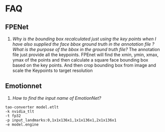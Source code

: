 # FAQ

## FPENet
1. *Why is the bounding box recalculated just using the key points when I have also supplied the face bbox ground truth in the annotation file ? What is the purpose of the bbox in the ground truth file?*
The annotation file just provide all the keypoints. FPEnet will find the xmin, ymin, xmax, ymax of the points and then calculate a square face bounding box based on the key points. And then crop bounding box from image and scale the Keypoints to target resolution

## Emotionnet
1. *How to find the input name of EmotionNet?*
```
tao-converter model.etlt
-k nvidia_tlt
-t fp32
-p input_landmarks:0,1x1x136x1,1x1x136x1,2x1x136x1
-e model.engine
```
